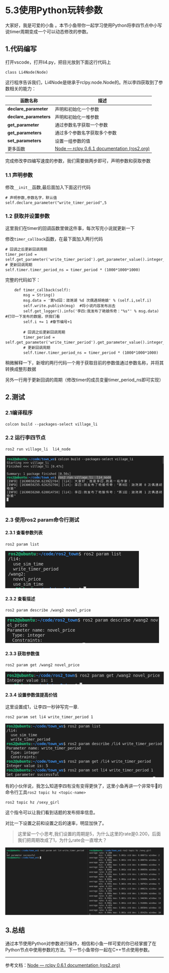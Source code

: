 # 5.3使用Python玩转参数

大家好，我是可爱的小鱼 。本节小鱼带你一起学习使用Python将李四节点中小写说timer周期变成一个可以动态修改的参数。

## 1.代码编写

打开vscode，打开li4.py，把目光放到下面这行代码上

```
class Li4Node(Node)
```

这行程序告诉我们，Li4Node是继承于rclpy.node.Node的。所以李四获取到了参数相关的能力：

| 函数名称               | 描述                                                         |
| ---------------------- | ------------------------------------------------------------ |
| **declare_parameter**  | 声明和初始化一个参数                                         |
| **declare_parameters** | 声明和初始化一堆参数                                         |
| **get_parameter**      | 通过参数名字获取一个参数                                     |
| **get_parameters**     | 通过多个参数名字获取多个参数                                 |
| **set_parameters**     | 设置一组参数的值                                             |
| 更多函数               | [Node — rclpy 0.6.1 documentation (ros2.org)](https://docs.ros2.org/latest/api/rclpy/api/node.html) |

完成修改李四编写速度的参数，我们需要做两步即可，声明参数和获取参数

### 1.1 声明参数

修改`__init__`函数,最后面加入下面这行代码

```
# 声明参数,参数名字，默认值
self.declare_parameter("write_timer_period",5
```

### 1.2 获取并设置参数

这里我们在timer的回调函数里做这件事，每次写完小说就更新一下

修改`timer_callback`函数，在最下面加入两行代码

```
# 回调之后更新回调周期
timer_period = self.get_parameter('write_timer_period').get_parameter_value().integer_value
# 更新回调周期
self.timer.timer_period_ns = timer_period * (1000*1000*1000)
```

完整的代码如下：

```
    def timer_callback(self):
        msg = String()
        msg.data = '第%d回：潋滟湖 %d 次偶遇胡艳娘' % (self.i,self.i)
        self.write.publish(msg)  #将小说内容发布出去
        self.get_logger().info('李四:我发布了艳娘传奇："%s"' % msg.data)    #打印一下发布的数据，供我们看
        self.i += 1 #章节编号+1

        # 回调之后更新回调周期
        timer_period = self.get_parameter('write_timer_period').get_parameter_value().integer_value
        # 更新回调周期
        self.timer.timer_period_ns = timer_period * (1000*1000*1000)
```

稍微解释一下，新增的两行代码一个用于获取目前的参数值通过参数名称，并将其转换成整形数据

另外一行用于更新回调的周期（修改timer的成员变量timer_period_ns即可实现）

## 2.测试

### 2.1编译程序

```
colcon build --packages-select village_li
```

### 2.2 运行李四节点

```
ros2 run village_li  li4_node
```

![image-20210903163746196](5.2使用Python玩转参数/imgs/image-20210903163746196.png)

### 2.3 使用ros2 param命令行测试

#### 2.3.1 查看参数列表

```
ros2 param list
```

![image-20210906114451599](5.2使用Python玩转参数/imgs/image-20210906114451599.png)

#### 2.3.2 查看描述

```
ros2 param describe /wang2 novel_price
```

![image-20210906114521147](5.2使用Python玩转参数/imgs/image-20210906114521147.png)

#### 2.3.3 获取参数值

```
ros2 param get /wang2 novel_price
```

![image-20210906114549163](5.2使用Python玩转参数/imgs/image-20210906114549163.png)

#### 2.3.4 设置参数值提高价钱

这里设置成1，让李四一秒钟写完一章.

```
ros2 param set li4 write_timer_period 1
```

![image-20210903164323323](5.2使用Python玩转参数/imgs/image-20210903164323323.png)

有的小伙伴说，我怎么知道李四有没有变得更快了，这里小鱼再讲一个非常牛:tropical_drink:的命令行工具`ros2 topic hz <topic-name>`

```
ros2 topic hz /sexy_girl
```

这个指令可以让我们看到话题的发布频率信息。

对比一下设置之前和设置之后的速率，明显加快了。

> 这里留一个小思考,我们设置的周期是5，为什么这里的rate是0.200，后面我们把周期改成了1，为什么rate会一直增大？

![image-20210903165123420](5.2使用Python玩转参数/imgs/image-20210903165123420.png)

## 3.总结

通过本节使用Python对参数进行操作，相信和小鱼一样可爱的你已经掌握了在Python节点中使用参数的方法。下一节小鱼带你一起在C++节点使用参数。

------

参考文档：[Node — rclpy 0.6.1 documentation (ros2.org)](https://docs.ros2.org/latest/api/rclpy/api/node.html)

